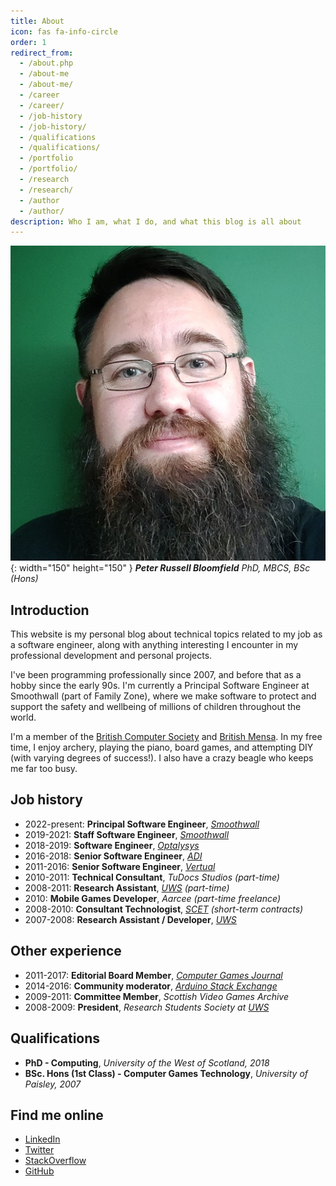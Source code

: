 ```yaml
---
title: About
icon: fas fa-info-circle
order: 1
redirect_from:
  - /about.php
  - /about-me
  - /about-me/
  - /career
  - /career/
  - /job-history
  - /job-history/
  - /qualifications
  - /qualifications/
  - /portfolio
  - /portfolio/
  - /research
  - /research/
  - /author
  - /author/
description: Who I am, what I do, and what this blog is all about
---
```



![Photo of Peter Bloomfield](/assets/img/avatar-520x520.jpg){: width="150" height="150" }
***Peter Russell Bloomfield** PhD, MBCS, BSc (Hons)*

## Introduction

This website is my personal blog about technical topics related to my job as a software engineer,
along with anything interesting I encounter in my professional development and personal projects.

I've been programming professionally since 2007, and before that as a hobby since the early 90s.
I'm currently a Principal Software Engineer at Smoothwall (part of Family Zone), where we make
software to protect and support the safety and wellbeing of millions of children throughout the
world.

I'm a member of the [British Computer Society](https://www.bcs.org) and
[British Mensa](https://www.mensa.org.uk/). In my free time, I enjoy archery, playing the piano,
board games, and attempting DIY (with varying degrees of success!). I also have a crazy beagle who
keeps me far too busy.

## Job history

- 2022-present: **Principal Software Engineer**, *[Smoothwall](https://www.smoothwall.com/)*
- 2019-2021: **Staff Software Engineer**, *[Smoothwall](https://www.smoothwall.com/)*
- 2018-2019: **Software Engineer**, *[Optalysys](https://optalysys.com/)*
- 2016-2018: **Senior Software Engineer**, *[ADI](https://mypathway.healthcare/)*
- 2011-2016: **Senior Software Engineer**, *[Vertual](https://www.vertual.co.uk/)*
- 2010-2011: **Technical Consultant**, *TuDocs Studios (part-time)*
- 2008-2011: **Research Assistant**, *[UWS](https://www.uws.ac.uk/) (part-time)*
- 2010: **Mobile Games Developer**, *Aarcee (part-time freelance)*
- 2008-2010: **Consultant Technologist**, *[SCET](https://www.scet.co/) (short-term contracts)*
- 2007-2008: **Research Assistant / Developer**, *[UWS](https://www.uws.ac.uk/)*

## Other experience

- 2011-2017: **Editorial Board Member**, *[Computer Games Journal](https://www.springer.com/journal/40869)*
- 2014-2016: **Community moderator**, *[Arduino Stack Exchange](https://arduino.stackexchange.com/)*
- 2009-2011: **Committee Member**, *Scottish Video Games Archive*
- 2008-2009: **President**, *Research Students Society at [UWS](http://uws.ac.uk/)*

## Qualifications

- **PhD - Computing**, *University of the West of Scotland, 2018*
- **BSc. Hons (1st Class) - Computer Games Technology**, *University of Paisley, 2007*

## Find me online

- [LinkedIn](https://www.linkedin.com/in/peterbloomfield)
- [Twitter](https://twitter.com/prbloomfield)
- [StackOverflow](https://stackoverflow.com/users/2500951/peter-bloomfield)
- [GitHub](https://github.com/peter-bloomfield)


